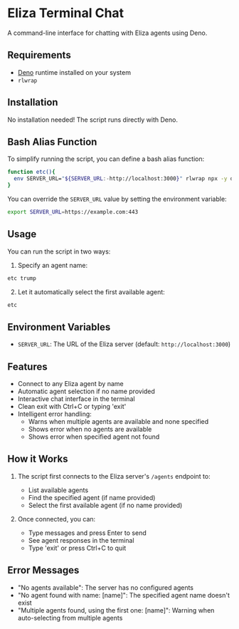 # Eliza Terminal Chat

A command-line interface for chatting with Eliza agents using Deno.

## Requirements

- [Deno](https://deno.land/) runtime installed on your system
- `rlwrap`

## Installation

No installation needed! The script runs directly with Deno.

## Bash Alias Function

To simplify running the script, you can define a bash alias function:

```bash
function etc(){
  env SERVER_URL="${SERVER_URL:-http://localhost:3000}" rlwrap npx -y deno run -rA https://raw.githubusercontent.com/btwiuse/eliza-terminal-chat/refs/heads/main/terminal-chat.ts "$@"
}
```

You can override the `SERVER_URL` value by setting the environment variable:

```bash
export SERVER_URL=https://example.com:443
```

## Usage

You can run the script in two ways:

1. Specify an agent name:
```bash
etc trump
```

2. Let it automatically select the first available agent:
```bash
etc
```

## Environment Variables

- `SERVER_URL`: The URL of the Eliza server (default: `http://localhost:3000`)

## Features

- Connect to any Eliza agent by name
- Automatic agent selection if no name provided
- Interactive chat interface in the terminal
- Clean exit with Ctrl+C or typing 'exit'
- Intelligent error handling:
  - Warns when multiple agents are available and none specified
  - Shows error when no agents are available
  - Shows error when specified agent not found

## How it Works

1. The script first connects to the Eliza server's `/agents` endpoint to:
   - List available agents
   - Find the specified agent (if name provided)
   - Select the first available agent (if no name provided)

2. Once connected, you can:
   - Type messages and press Enter to send
   - See agent responses in the terminal
   - Type 'exit' or press Ctrl+C to quit

## Error Messages

- "No agents available": The server has no configured agents
- "No agent found with name: [name]": The specified agent name doesn't exist
- "Multiple agents found, using the first one: [name]": Warning when auto-selecting from multiple agents
